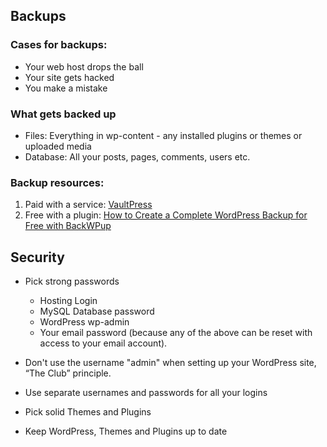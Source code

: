 ## Backups

### Cases for backups:

* Your web host drops the ball
* Your site gets hacked
* You make a mistake

### What gets backed up

* Files: Everything in wp-content - any installed plugins or themes or uploaded media
* Database: All your posts, pages, comments, users etc.


### Backup resources:

1. Paid with a service: [VaultPress](http://vaultpress.com/plans)
2. Free with a plugin: [How to Create a Complete WordPress Backup for Free with BackWPup](http://www.wpbeginner.com/plugins/how-to-create-a-complete-wordpress-backup-for-free-with-backwpup/)


## Security

* Pick strong passwords

	* Hosting Login
	* MySQL Database password
	* WordPress wp-admin
	* Your email password (because any of the above can be reset with access to your email account).
	
* Don't use the username "admin" when setting up your WordPress site, &ldquo;The Club&rdquo; principle.
* Use separate usernames and passwords for all your logins
* Pick solid Themes and Plugins
* Keep WordPress, Themes and Plugins up to date